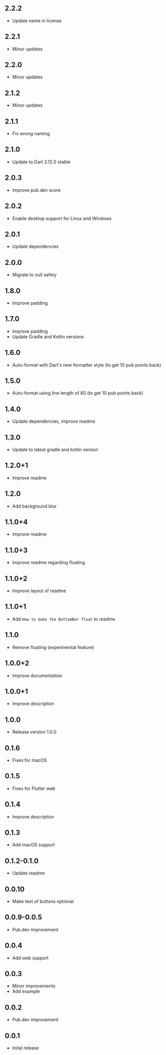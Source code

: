 ## 2.2.2

* Update name in license

## 2.2.1

* Minor updates

## 2.2.0

* Minor updates

## 2.1.2

* Minor updates

## 2.1.1

* Fix wrong naming

## 2.1.0

* Update to Dart 2.12.0 stable

## 2.0.3

* Improve pub.dev score

## 2.0.2

* Enable desktop support for Linux and Windows

## 2.0.1

* Update dependencies

## 2.0.0

* Migrate to null safety

## 1.8.0

* Improve padding

## 1.7.0

* Improve padding
* Update Gradle and Kotlin versions

## 1.6.0

* Auto-format with Dart's new formatter style (to get 10 pub points back)

## 1.5.0

* Auto-format using line length of 80 (to get 10 pub points back)

## 1.4.0

* Update dependencies, improve readme

## 1.3.0

* Update to latest gradle and kotlin version

## 1.2.0+1

* Improve readme

## 1.2.0

* Add background blur

## 1.1.0+4

* Improve readme

## 1.1.0+3

* Improve readme regarding floating

## 1.1.0+2

* Improve layout of readme

## 1.1.0+1

* Add `How to make the BottomBar float` to readme

## 1.1.0

* Remove floating (experimental feature)

## 1.0.0+2

* Improve documentation

## 1.0.0+1

* Improve description

## 1.0.0

* Release version 1.0.0

## 0.1.6

* Fixes for macOS

## 0.1.5

* Fixes for Flutter web

## 0.1.4

* Improve description

## 0.1.3

* Add macOS support

## 0.1.2-0.1.0

* Update readme

## 0.0.10

* Make text of buttons optional

## 0.0.9-0.0.5

* Pub.dev improvement

## 0.0.4

* Add web support

## 0.0.3

* Minor improvements
* Add example

## 0.0.2

* Pub.dev improvement

## 0.0.1

* Inital release